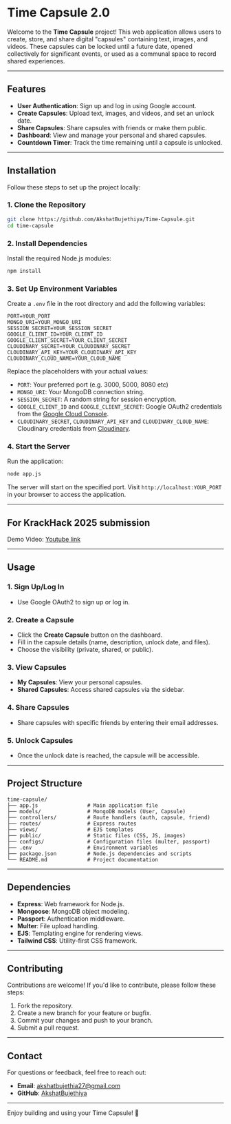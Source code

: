 # Time Capsule 2.0

Welcome to the **Time Capsule** project! This web application allows users to create, store, and share digital "capsules" containing text, images, and videos. These capsules can be locked until a future date, opened collectively for significant events, or used as a communal space to record shared experiences.

---

## Features

- **User Authentication**: Sign up and log in using Google account.
- **Create Capsules**: Upload text, images, and videos, and set an unlock date.
- **Share Capsules**: Share capsules with friends or make them public.
- **Dashboard**: View and manage your personal and shared capsules.
- **Countdown Timer**: Track the time remaining until a capsule is unlocked.

---

## Installation

Follow these steps to set up the project locally:

### 1. Clone the Repository
```bash
git clone https://github.com/AkshatBujethiya/Time-Capsule.git
cd time-capsule
```

### 2. Install Dependencies
Install the required Node.js modules:
```bash
npm install
```

### 3. Set Up Environment Variables
Create a `.env` file in the root directory and add the following variables:
```env
PORT=YOUR_PORT
MONGO_URI=YOUR_MONGO_URI
SESSION_SECRET=YOUR_SESSION_SECRET
GOOGLE_CLIENT_ID=YOUR_CLIENT_ID
GOOGLE_CLIENT_SECRET=YOUR_CLIENT_SECRET
CLOUDINARY_SECRET=YOUR_CLOUDINARY_SECRET
CLOUDINARY_API_KEY=YOUR_CLOUDINARY_API_KEY
CLOUDINARY_CLOUD_NAME=YOUR_CLOUD_NAME
```

Replace the placeholders with your actual values:
- `PORT`: Your preferred port (e.g. 3000, 5000, 8080 etc)
- `MONGO_URI`: Your MongoDB connection string.
- `SESSION_SECRET`: A random string for session encryption.
- `GOOGLE_CLIENT_ID` and `GOOGLE_CLIENT_SECRET`: Google OAuth2 credentials from the [Google Cloud Console](https://console.cloud.google.com/).
- `CLOUDINARY_SECRET`, `CLOUDINARY_API_KEY` and `CLOUDINARY_CLOUD_NAME`: Cloudinary credentials from [Cloudinary](https://cloudinary.com/).

### 4. Start the Server
Run the application:
```bash
node app.js
```

The server will start on the specified port. Visit `http://localhost:YOUR_PORT` in your browser to access the application.

---

## For KrackHack 2025 submission

Demo Video: [Youtube link](www.youtube.com)

---

## Usage

### 1. Sign Up/Log In
- Use Google OAuth2 to sign up or log in.

### 2. Create a Capsule
- Click the **Create Capsule** button on the dashboard.
- Fill in the capsule details (name, description, unlock date, and files).
- Choose the visibility (private, shared, or public).

### 3. View Capsules
- **My Capsules**: View your personal capsules.
- **Shared Capsules**: Access shared capsules via the sidebar.

### 4. Share Capsules
- Share capsules with specific friends by entering their email addresses.

### 5. Unlock Capsules
- Once the unlock date is reached, the capsule will be accessible.

---

## Project Structure

```
time-capsule/
├── app.js                # Main application file
├── models/               # MongoDB models (User, Capsule)
├── controllers/          # Route handlers (auth, capsule, friend)
├── routes/               # Express routes
├── views/                # EJS templates
├── public/               # Static files (CSS, JS, images)
├── configs/              # Configuration files (multer, passport)
├── .env                  # Environment variables
├── package.json          # Node.js dependencies and scripts
└── README.md             # Project documentation
```

---

## Dependencies

- **Express**: Web framework for Node.js.
- **Mongoose**: MongoDB object modeling.
- **Passport**: Authentication middleware.
- **Multer**: File upload handling.
- **EJS**: Templating engine for rendering views.
- **Tailwind CSS**: Utility-first CSS framework.

---

## Contributing

Contributions are welcome! If you'd like to contribute, please follow these steps:

1. Fork the repository.
2. Create a new branch for your feature or bugfix.
3. Commit your changes and push to your branch.
4. Submit a pull request.

---

## Contact

For questions or feedback, feel free to reach out:

- **Email**: akshatbujethia27@gmail.com
- **GitHub**: [AkshatBujethiya](https://github.com/akshatbujethiya)

---

Enjoy building and using your Time Capsule! 🚀
